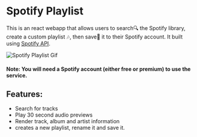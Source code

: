 # Spotify Playlist

This is an react webapp that allows users to search🔍 the Spotify library, create a custom playlist 🎶, then save💾 it to their Spotify account. It built using [Spotify API](https://developer.spotify.com/documentation/web-api/).



![Spotify Playlist Gif](https://github.com/Dave3130/spotify-playlist/blob/main/spotify-playlist.gif)


#### Note: You will need a Spotify account (either free or premium) to use the service.

## Features:
- Search for tracks
- Play 30 second audio previews
- Render track, album and artist information
- creates a new playlist, rename it and save it.


